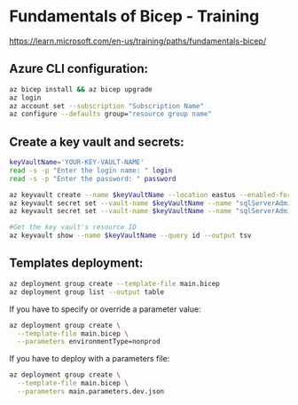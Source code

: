 # Fundamentals of Bicep - Training

https://learn.microsoft.com/en-us/training/paths/fundamentals-bicep/

## Azure CLI configuration:

````bash
az bicep install && az bicep upgrade
az login
az account set --subscription "Subscription Name"
az configure --defaults group="resource group name"
````

## Create a key vault and secrets:

````bash
keyVaultName='YOUR-KEY-VAULT-NAME'
read -s -p "Enter the login name: " login
read -s -p "Enter the password: " password

az keyvault create --name $keyVaultName --location eastus --enabled-for-template-deployment true
az keyvault secret set --vault-name $keyVaultName --name "sqlServerAdministratorLogin" --value $login --output none
az keyvault secret set --vault-name $keyVaultName --name "sqlServerAdministratorPassword" --value $password --output none

#Get the key vault's resource ID
az keyvault show --name $keyVaultName --query id --output tsv
````

## Templates deployment:

````bash
az deployment group create --template-file main.bicep
az deployment group list --output table
````

If you have to specify or override a parameter value:

````bash
az deployment group create \
  --template-file main.bicep \
  --parameters environmentType=nonprod
````

If you have to deploy with a parameters file:

````bash
az deployment group create \
  --template-file main.bicep \
  --parameters main.parameters.dev.json
````
